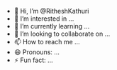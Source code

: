 - 👋 Hi, I’m @RitheshKathuri
- 👀 I’m interested in ...
- 🌱 I’m currently learning ...
- 💞️ I’m looking to collaborate on ...
- 📫 How to reach me ...
- 😄 Pronouns: ...
- ⚡ Fun fact: ...

<!---
RitheshKathuri/RitheshKathuri is a ✨ special ✨ repository because its `README.md` (this file) appears on your GitHub profile.
You can click the Preview link to take a look at your changes.
--->
